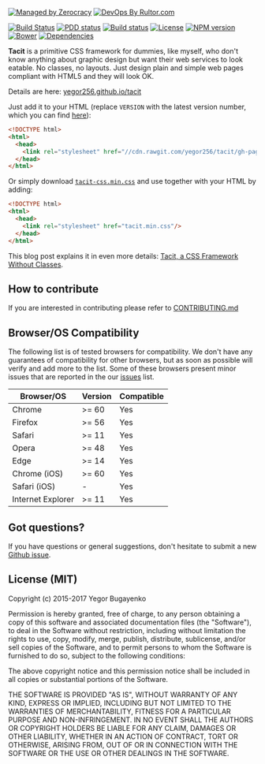 [![Managed by Zerocracy](http://www.0crat.com/badge/C7BNDNSNR.svg)](http://www.0crat.com/p/C7BNDNSNR)
[![DevOps By Rultor.com](http://www.rultor.com/b/yegor256/tacit)](http://www.rultor.com/p/yegor256/tacit)

[![Build Status](https://img.shields.io/travis/yegor256/tacit/master.svg)](https://travis-ci.org/yegor256/tacit)
[![PDD status](http://www.0pdd.com/svg?name=yegor256/tacit)](http://www.0pdd.com/p?name=teamed/yegor256/tacit)
[![Build status](https://ci.appveyor.com/api/projects/status/9imw0l5gu82awubp?svg=true)](https://ci.appveyor.com/project/yegor256/tacit)
[![License](https://img.shields.io/badge/license-MIT-green.svg)](https://github.com/yegor256/tacit/blob/master/LICENSE.txt)
[![NPM version](https://badge.fury.io/js/tacit-css.svg)](http://badge.fury.io/js/tacit-css)
[![Bower](https://img.shields.io/bower/v/tacit.svg)](https://github.com/yegor256/tacit/releases)
[![Dependencies](https://www.versioneye.com/user/projects/561ac7cea193340f2f00122f/badge.svg?style=flat)](https://www.versioneye.com/user/projects/561ac7cea193340f2f00122f)

**Tacit** is a primitive CSS framework for dummies, like myself, who
don't know anything about graphic design but want their web services to
look eatable. No classes, no layouts. Just design plain and simple web pages
compliant with HTML5 and they will look OK.

Details are here: [yegor256.github.io/tacit](https://yegor256.github.io/tacit/)

Just add it to your HTML (replace `VERSION` with the latest version number,
which you can find [here](https://github.com/yegor256/tacit/releases)):

```html
<!DOCTYPE html>
<html>
  <head>
    <link rel="stylesheet" href="//cdn.rawgit.com/yegor256/tacit/gh-pages/tacit-css-VERSION.min.css"/>
  </head>
</html>
```

Or simply download [`tacit-css.min.css`](https://raw.githubusercontent.com/yegor256/tacit/gh-pages/tacit-css.min.css)
and use together with your HTML by adding:

```html
<!DOCTYPE html>
<html>
  <head>
    <link rel="stylesheet" href="tacit.min.css"/>
  </head>
</html>
```

This blog post explains it in even more details:
[Tacit, a CSS Framework Without Classes](http://www.yegor256.com/2015/04/13/tacit-css-framework-for-dummies.html).

## How to contribute

If you are interested in contributing please refer to [CONTRIBUTING.md](CONTRIBUTING.md)

## Browser/OS Compatibility

The following list is of tested browsers for compatibility.
We don't have any guarantees of compatibility for other browsers,
but as soon as possible will verify and add more to the list.
Some of these browsers present minor issues that are reported in the
our [issues](https://github.com/yegor256/tacit/issues) list.


| Browser/OS        | Version | Compatible |
|-------------------|---------|------------|
| Chrome            | >= 60   | Yes        |
| Firefox           | >= 56   | Yes        |
| Safari            | >= 11   | Yes        |
| Opera             | >= 48   | Yes        |
| Edge              | >= 14   | Yes        |
| Chrome (iOS)      | >= 60   | Yes        |
| Safari (iOS)      | -       | Yes        |
| Internet Explorer | >= 11   | Yes        |


## Got questions?

If you have questions or general suggestions, don't hesitate to submit
a new [Github issue](https://github.com/yegor256/tacit/issues/new).

## License (MIT)

Copyright (c) 2015-2017 Yegor Bugayenko

Permission is hereby granted, free of charge, to any person obtaining a copy
of this software and associated documentation files (the "Software"), to deal
in the Software without restriction, including without limitation the rights
to use, copy, modify, merge, publish, distribute, sublicense, and/or sell
copies of the Software, and to permit persons to whom the Software is
furnished to do so, subject to the following conditions:

The above copyright notice and this permission notice shall be included
in all copies or substantial portions of the Software.

THE SOFTWARE IS PROVIDED "AS IS", WITHOUT WARRANTY OF ANY KIND, EXPRESS OR
IMPLIED, INCLUDING BUT NOT LIMITED TO THE WARRANTIES OF MERCHANTABILITY,
FITNESS FOR A PARTICULAR PURPOSE AND NON-INFRINGEMENT. IN NO EVENT SHALL THE
AUTHORS OR COPYRIGHT HOLDERS BE LIABLE FOR ANY CLAIM, DAMAGES OR OTHER
LIABILITY, WHETHER IN AN ACTION OF CONTRACT, TORT OR OTHERWISE, ARISING FROM,
OUT OF OR IN CONNECTION WITH THE SOFTWARE OR THE USE OR OTHER DEALINGS IN THE
SOFTWARE.

